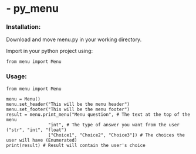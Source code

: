 # - py_menu
### Installation:
Download and move menu.py in your working directory.

Import in your python project using:
```
from menu import Menu
```

### Usage:
```
from menu import Menu

menu = Menu()
menu.set_header("This will be the menu header")
menu.set_footer("This will be the menu footer")
result = menu.print_menu("Menu question", # The text at the top of the menu
				"int", # The type of answer you want from the user ("str", "int", "float")
				["Choice1", "Choice2", "Choice3"]) # The choices the user will have (Enumerated)
print(result) # Result will contain the user's choice
```